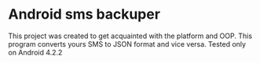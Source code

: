 # Android sms backuper
This project was created to get acquainted with the platform and OOP.
This program converts yours SMS to JSON format and vice versa.
Tested only on Android 4.2.2
